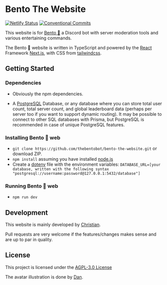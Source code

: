 # Bento The Website

[![Netlify Status](https://api.netlify.com/api/v1/badges/2d3c8f6b-59ea-40fb-93ab-66deba2badfe/deploy-status)](https://app.netlify.com/sites/marvelous-sopapillas-b3ff10/deploys)
[![Conventional Commits](https://img.shields.io/badge/Conventional%20Commits-1.0.0-%23FE5196?logo=conventionalcommits&logoColor=white)](https://conventionalcommits.org)

This website is for [Bento 🍱](https://github.com/thebentobot/dotBento) a Discord bot with server moderation tools and various entertaining commands.

The Bento 🍱 website is written in TypeScript and powered by the [React](https://reactjs.org/) Framework [Next.js](https://nextjs.org/), with CSS from [tailwindcss](https://tailwindcss.com/).

## Getting Started

### Dependencies

* Obviously the npm dependencies.

* A [PostgreSQL](https://www.postgresql.org/) Database, or any database where you can store total user count, total server count, and global leaderboard data (perhaps per server too if you want to support dynamic routing). It may be possible to connect to other SQL databases with Prisma, but PostgreSQL is recommended in case of unique PostgreSQL features.

### Installing Bento 🍱 web

* ```git clone https://github.com/thebentobot/bento-the-website.git``` or download ZIP.
* ```npm install``` assuming you have installed [node.js](https://nodejs.org/en/)
* Create a [dotenv](https://www.npmjs.com/package/dotenv) file with the environment variables: ```DATABASE_URL=[your database, written with the following syntax "postgresql://username:password@127.0.0.1:5432/database"]```

### Running Bento 🍱 web

* ```npm run dev```

## Development

This website is mainly developed by [Christian](https://github.com/banner4422).

Pull requests are very welcome if the features/changes makes sense and are up to par in quality.

## License

This project is licensed under the [AGPL-3.0 License](https://github.com/thebentobot/bento-web/blob/1.0/LICENSE)

The avatar illustration is done by [Dan](https://twitter.com/dannalanart).